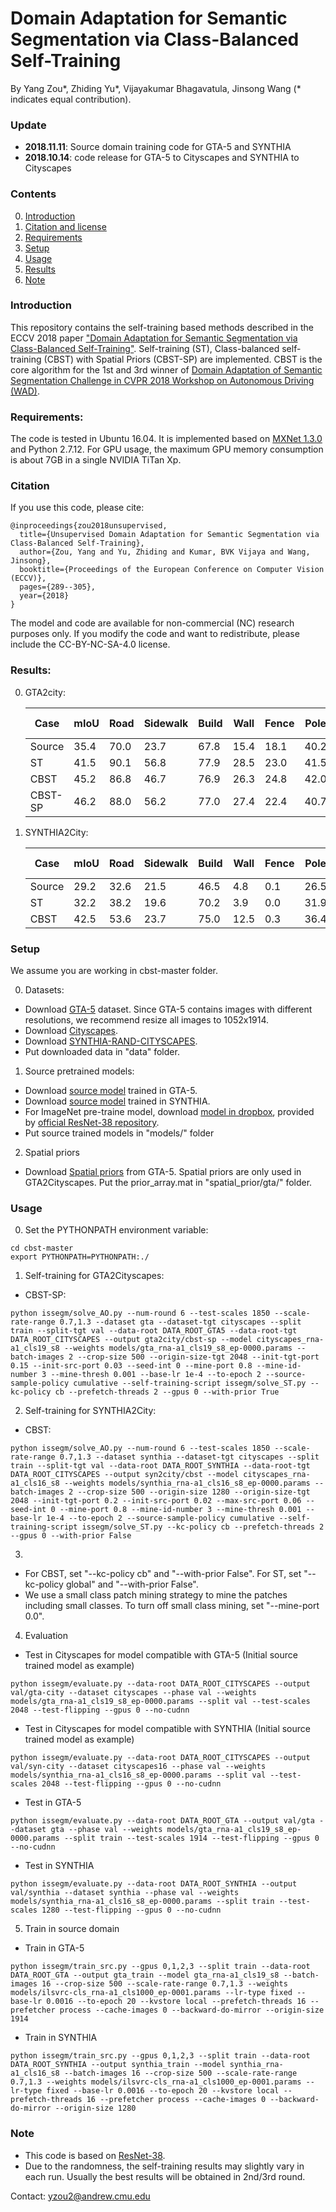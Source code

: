 # Domain Adaptation for Semantic Segmentation via Class-Balanced Self-Training

By Yang Zou*, Zhiding Yu*, Vijayakumar Bhagavatula, Jinsong Wang (* indicates equal contribution).

### Update
- **2018.11.11**: Source domain training code for GTA-5 and SYNTHIA
- **2018.10.14**: code release for GTA-5 to Cityscapes and SYNTHIA to Cityscapes

### Contents
0. [Introduction](#introduction)
0. [Citation and license](#citation)
0. [Requirements](#requirements)
0. [Setup](#models)
0. [Usage](#usage)
0. [Results](#results)
0. [Note](#note)

### Introduction
This repository contains the self-training based methods described in the ECCV 2018 paper ["Domain Adaptation for Semantic Segmentation via Class-Balanced Self-Training"](https://arxiv.org/pdf/1810.07911.pdf). Self-training (ST), Class-balanced self-training (CBST) with Spatial Priors (CBST-SP) are implemented. CBST is the core algorithm for the 1st and 3rd winner of [Domain Adaptation of Semantic Segmentation Challenge in CVPR 2018 Workshop on Autonomous Driving (WAD)](http://wad.ai/challenge.html).

### Requirements:
The code is tested in Ubuntu 16.04. It is implemented based on [MXNet 1.3.0](https://mxnet.apache.org/install/index.html?platform=Linux&language=Python&processor=GPU) and Python 2.7.12. For GPU usage, the maximum GPU memory consumption is about 7GB in a single NVIDIA TiTan Xp.

### Citation
If you use this code, please cite:

	@inproceedings{zou2018unsupervised,
	  title={Unsupervised Domain Adaptation for Semantic Segmentation via Class-Balanced Self-Training},
	  author={Zou, Yang and Yu, Zhiding and Kumar, BVK Vijaya and Wang, Jinsong},
	  booktitle={Proceedings of the European Conference on Computer Vision (ECCV)},
	  pages={289--305},
	  year={2018}
	}

The model and code are available for non-commercial (NC) research purposes only. If you modify the code and want to redistribute, please include the CC-BY-NC-SA-4.0 license.

### Results:
0. GTA2city:

	Case|mIoU|Road|Sidewalk|Build|Wall|Fence|Pole|Traffic Light|Traffic Sign|Veg.|Terrain|Sky|Person|Rider|Car|Truck|Bus|Train|Motor|Bike
	---|---|---|---|---|---|---|---|---|---|---|---|---|---|---|---|---|---|---|---|---
	Source|35.4|70.0|23.7|67.8|15.4|18.1|40.2|41.9|25.3|78.8|11.7|31.4|62.9|29.8|60.1|21.5|26.8|7.7|28.1|12.0
	ST|41.5|90.1|56.8|77.9|28.5|23.0|41.5|45.2|39.6|84.8|26.4|49.2|59.0|27.4|82.3|39.7|45.6|20.9|34.8|46.2
	CBST|45.2|86.8|46.7|76.9|26.3|24.8|42.0|46.0|38.6|80.7|15.7|48.0|57.3|27.9|78.2|24.5|49.6|17.7|25.5|45.1
	CBST-SP|46.2|88.0|56.2|77.0|27.4|22.4|40.7|47.3|40.9|82.4|21.6|60.3|50.2|20.4|83.8|35.0|51.0|15.2|20.6|37.0

0. SYNTHIA2City:

	Case|mIoU|Road|Sidewalk|Build|Wall|Fence|Pole|Traffic Light|Traffic Sign|Veg.|Sky|Person|Rider|Car|Bus|Motor|Bike
	---|---|---|---|---|---|---|---|---|---|---|---|---|---|---|---|---|---
	Source|29.2|32.6|21.5|46.5|4.8|0.1|26.5|14.8|13.1|70.8|60.3|56.6|3.5|74.1|20.4|8.9|13.1
	ST|32.2|38.2|19.6|70.2|3.9|0.0|31.9|17.6|17.2|82.4|68.3|63.1|5.3|78.4|11.2|0.8|7.5
	CBST|42.5|53.6|23.7|75.0|12.5|0.3|36.4|23.5|26.3|84.8|74.7|67.2|17.5|84.5|28.4|15.2|55.8


### Setup
We assume you are working in cbst-master folder.

0. Datasets:
- Download [GTA-5](https://download.visinf.tu-darmstadt.de/data/from_games/) dataset. Since GTA-5 contains images with different resolutions, we recommend resize all images to 1052x1914. 
- Download [Cityscapes](https://www.cityscapes-dataset.com/).
- Download [SYNTHIA-RAND-CITYSCAPES](http://synthia-dataset.net/download/808/).
- Put downloaded data in "data" folder.
1. Source pretrained models:
- Download [source model](https://www.dropbox.com/s/idnnk398hf6u3x9/gta_rna-a1_cls19_s8_ep-0000.params?dl=0) trained in GTA-5.
- Download [source model](https://www.dropbox.com/s/l6oxhxhovn2l38p/synthia_rna-a1_cls16_s8_ep-0000.params?dl=0) trained in SYNTHIA.
- For ImageNet pre-traine model, download [model in dropbox](https://www.dropbox.com/s/n2eewzy7bn7lhk0/ilsvrc-cls_rna-a1_cls1000_ep-0001.params?dl=0), provided by [official ResNet-38 repository](https://github.com/itijyou/ademxapp).
- Put source trained models in "models/" folder
2. Spatial priors 
- Download [Spatial priors](https://www.dropbox.com/s/o6xac8r3z30huxs/prior_array.mat?dl=0) from GTA-5. Spatial priors are only used in GTA2Cityscapes. Put the prior_array.mat in "spatial_prior/gta/" folder.

### Usage
0. Set the PYTHONPATH environment variable:
~~~~
cd cbst-master
export PYTHONPATH=PYTHONPATH:./
~~~~
1. Self-training for GTA2Cityscapes:
- CBST-SP:
~~~~
python issegm/solve_AO.py --num-round 6 --test-scales 1850 --scale-rate-range 0.7,1.3 --dataset gta --dataset-tgt cityscapes --split train --split-tgt val --data-root DATA_ROOT_GTA5 --data-root-tgt DATA_ROOT_CITYSCAPES --output gta2city/cbst-sp --model cityscapes_rna-a1_cls19_s8 --weights models/gta_rna-a1_cls19_s8_ep-0000.params --batch-images 2 --crop-size 500 --origin-size-tgt 2048 --init-tgt-port 0.15 --init-src-port 0.03 --seed-int 0 --mine-port 0.8 --mine-id-number 3 --mine-thresh 0.001 --base-lr 1e-4 --to-epoch 2 --source-sample-policy cumulative --self-training-script issegm/solve_ST.py --kc-policy cb --prefetch-threads 2 --gpus 0 --with-prior True
~~~~
2. Self-training for SYNTHIA2City:
- CBST:
~~~~
python issegm/solve_AO.py --num-round 6 --test-scales 1850 --scale-rate-range 0.7,1.3 --dataset synthia --dataset-tgt cityscapes --split train --split-tgt val --data-root DATA_ROOT_SYNTHIA --data-root-tgt DATA_ROOT_CITYSCAPES --output syn2city/cbst --model cityscapes_rna-a1_cls16_s8 --weights models/synthia_rna-a1_cls16_s8_ep-0000.params --batch-images 2 --crop-size 500 --origin-size 1280 --origin-size-tgt 2048 --init-tgt-port 0.2 --init-src-port 0.02 --max-src-port 0.06 --seed-int 0 --mine-port 0.8 --mine-id-number 3 --mine-thresh 0.001 --base-lr 1e-4 --to-epoch 2 --source-sample-policy cumulative --self-training-script issegm/solve_ST.py --kc-policy cb --prefetch-threads 2 --gpus 0 --with-prior False
~~~~
3. 
- For CBST, set "--kc-policy cb" and "--with-prior False". For ST, set "--kc-policy global" and "--with-prior False".
- We use a small class patch mining strategy to mine the patches including small classes. To turn off small class mining, set "--mine-port 0.0".
4. Evaluation
- Test in Cityscapes for model compatible with GTA-5 (Initial source trained model as example)
~~~~
python issegm/evaluate.py --data-root DATA_ROOT_CITYSCAPES --output val/gta-city --dataset cityscapes --phase val --weights models/gta_rna-a1_cls19_s8_ep-0000.params --split val --test-scales 2048 --test-flipping --gpus 0 --no-cudnn
~~~~
- Test in Cityscapes for model compatible with SYNTHIA (Initial source trained model as example)
~~~~
python issegm/evaluate.py --data-root DATA_ROOT_CITYSCAPES --output val/syn-city --dataset cityscapes16 --phase val --weights models/synthia_rna-a1_cls16_s8_ep-0000.params --split val --test-scales 2048 --test-flipping --gpus 0 --no-cudnn
~~~~
- Test in GTA-5
~~~~
python issegm/evaluate.py --data-root DATA_ROOT_GTA --output val/gta --dataset gta --phase val --weights models/gta_rna-a1_cls19_s8_ep-0000.params --split train --test-scales 1914 --test-flipping --gpus 0 --no-cudnn
~~~~
- Test in SYNTHIA
~~~~
python issegm/evaluate.py --data-root DATA_ROOT_SYNTHIA --output val/synthia --dataset synthia --phase val --weights models/synthia_rna-a1_cls16_s8_ep-0000.params --split train --test-scales 1280 --test-flipping --gpus 0 --no-cudnn
~~~~
5. Train in source domain
- Train in GTA-5
~~~~
python issegm/train_src.py --gpus 0,1,2,3 --split train --data-root DATA_ROOT_GTA --output gta_train --model gta_rna-a1_cls19_s8 --batch-images 16 --crop-size 500 --scale-rate-range 0.7,1.3 --weights models/ilsvrc-cls_rna-a1_cls1000_ep-0001.params --lr-type fixed --base-lr 0.0016 --to-epoch 20 --kvstore local --prefetch-threads 16 --prefetcher process --cache-images 0 --backward-do-mirror --origin-size 1914
~~~~
- Train in SYNTHIA
~~~~
python issegm/train_src.py --gpus 0,1,2,3 --split train --data-root DATA_ROOT_SYNTHIA --output synthia_train --model synthia_rna-a1_cls16_s8 --batch-images 16 --crop-size 500 --scale-rate-range 0.7,1.3 --weights models/ilsvrc-cls_rna-a1_cls1000_ep-0001.params --lr-type fixed --base-lr 0.0016 --to-epoch 20 --kvstore local --prefetch-threads 16 --prefetcher process --cache-images 0 --backward-do-mirror --origin-size 1280
~~~~

### Note
- This code is based on [ResNet-38](https://github.com/itijyou/ademxapp).
- Due to the randomness, the self-training results may slightly vary in each run. Usually the best results will be obtained in 2nd/3rd round.

Contact: yzou2@andrew.cmu.edu
